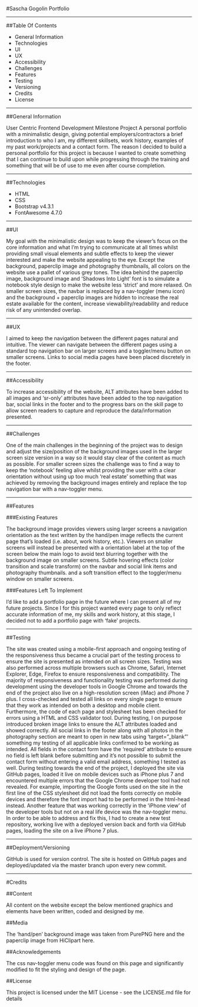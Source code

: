 #Sascha Gogolin Portfolio

---

##Table Of Contents

- General Information
- Technologies
- UI
- UX
- Accessibility
- Challenges
- Features
- Testing
- Versioning
- Credits
- License

---

##General Information

User Centric Frontend Development Milestone Project
A personal portfolio with a minimalistic design, giving potential employers/contractors a brief introduction to who I am, my different skillsets, work history, examples of my past work/projects and a contact form.
The reason I decided to build a personal portfolio for this project is because I wanted to create something that I can continue to build upon while progressing through the training and something that will be of use to me even after course completion.

---

##Technologies

- HTML
- CSS
- Bootstrap v4.3.1
- FontAwesome 4.7.0

---

##UI

My goal with the minimalistic design was to keep the viewer’s focus on the core information and what I’m trying to communicate at all times whilst providing small visual elements and subtle effects to keep the viewer interested and make the website appealing to the eye.
Except the background, paperclip image and photography thumbnails, all colors on the website use a pallet of various grey tones.
The idea behind the paperclip image, background image and ‘Shadows Into Light’ font is to simulate a notebook style design to make the website less ‘strict’ and more relaxed.
On smaller screen sizes, the navbar is replaced by a nav-toggler (menu icon) and the background + paperclip images are hidden to increase the real estate available for the content, increase viewability/readability and reduce risk of any unintended overlap.

---

##UX

I aimed to keep the navigation between the different pages natural and intuitive. The viewer can navigate between the different pages using a standard top navigation bar on larger screens and a toggler/menu button on smaller screens. Links to social media pages have been placed discretely in the footer.

---

##Accessibility

To increase accessibility of the website, ALT attributes have been added to all images and ‘sr-only’ attributes have been added to the top navigation bar, social links in the footer and to the progress bars on the skill page to allow screen readers to capture and reproduce the data/information presented.

---

##Challenges

One of the main challenges in the beginning of the project was to design and adjust the size/position of the background images used in the larger screen size version in a way so it would stay clear of the content as much as possible.
For smaller screen sizes the challenge was to find a way to keep the ‘notebook’ feeling alive whilst providing the user with a clear orientation without using up too much ‘real estate’ something that was achieved by removing the background images entirely and replace the top navigation bar with a nav-toggler menu.

---

##Features

###Existing Features

The background image provides viewers using larger screens a navigation orientation as the text written by the hand/pen image reflects the current page that’s loaded (i.e. about, work history, etc.). Viewers on smaller screens will instead be presented with a orientation label at the top of the screen below the main logo to avoid text blurring together with the background image on smaller screens.
Subtle hovering effects (color transition and scale transform) on the navbar and social link items and photography thumbnails. and a soft transition effect to the toggler/menu window on smaller screens.

###Features Left To Implement

I’d like to add a portfolio page in the future where I can present all of my future projects. Since I for this project wanted every page to only reflect accurate information of me, my skills and work history, at this stage, I decided not to add a portfolio page with ‘fake’ projects.

---

##Testing

The site was created using a mobile-first approach and ongoing testing of the responsiveness thus became a crucial part of the testing process to ensure the site is presented as intended on all screen sizes. Testing was also performed across multiple browsers such as Chrome, Safari, Internet Explorer, Edge, Firefox to ensure responsiveness and compatibility.
The majority of responsiveness and functionality testing was performed during development using the developer tools in Google Chrome and towards the end of the project also live on a high-resolution screen (iMac) and iPhone 7 plus.
I cross-checked and tested all links on every single page to ensure that they work as intended on both a desktop and mobile client.
Furthermore, the code of each page and stylesheet has been checked for errors using a HTML and CSS validator tool.
During testing, I on purpose introduced broken image links to ensure the ALT attributes loaded and showed correctly.
All social links in the footer along with all photos in the photography section are meant to open in new tabs using ‘target=”_blank”’ something my testing of all applicable links confirmed to be working as intended.
All fields in the contact form have the ‘required’ attribute to ensure no field is left blank before submitting and it’s not possible to submit the contact form without entering a valid email address, something I tested as well.
During testing towards the end of the project, I deployed the site via GitHub pages, loaded it live on mobile devices such as iPhone plus 7 and encountered multiple errors that the Google Chrome developer tool had not revealed. For example, importing the Google fonts used on the site in the first line of the CSS stylesheet did not load the fonts correctly on mobile devices and therefore the font import had to be performed in the html-head instead.
Another feature that was working correctly in the ‘iPhone view’ of the developer tools but not on a real life device was the nav-toggler menu. In order to be able to address and fix this, I had to create a new test repository, working live with a deployed version back and forth via GitHub pages, loading the site on a live iPhone 7 plus.

---

##Deployment/Versioning

GitHub is used for version control. The site is hosted on GitHub pages and deployed/updated via the master branch upon every new commit.

---

#Credits

##Content

All content on the website except the below mentioned graphics and elements have been written, coded and designed by me.

##Media

The ‘hand/pen’ background image was taken from PurePNG here and the paperclip image from HiClipart here.

##Acknowledgements

The css nav-toggler menu code was found on this page and significantly modified to fit the styling and design of the page.

##License

This project is licensed under the MIT License - see the LICENSE.md file for details


